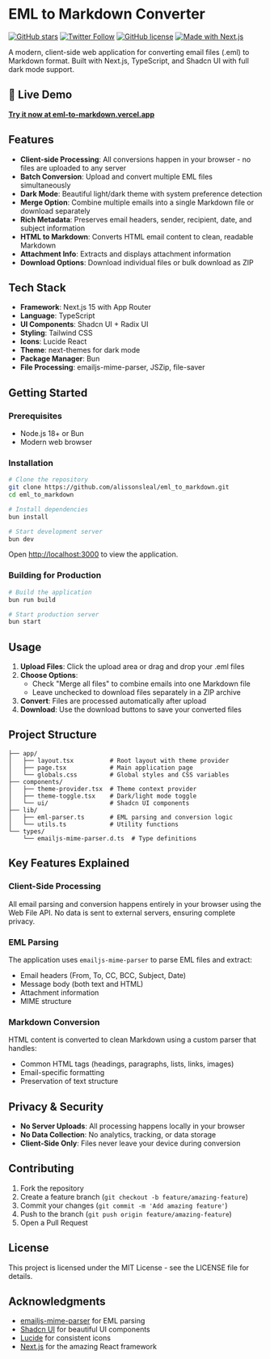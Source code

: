 # EML to Markdown Converter

[![GitHub stars](https://img.shields.io/github/stars/alissonsleal/eml_to_markdown?style=social)](https://github.com/alissonsleal/eml_to_markdown)
[![Twitter Follow](https://img.shields.io/twitter/follow/alissonsleal?style=social)](https://twitter.com/alissonsleal)
[![GitHub license](https://img.shields.io/github/license/alissonsleal/eml_to_markdown)](https://github.com/alissonsleal/eml_to_markdown/blob/main/LICENSE)
[![Made with Next.js](https://img.shields.io/badge/Made%20with-Next.js-black)](https://nextjs.org/)

A modern, client-side web application for converting email files (.eml) to Markdown format. Built with Next.js, TypeScript, and Shadcn UI with full dark mode support.

## 🚀 Live Demo

**[Try it now at eml-to-markdown.vercel.app](https://eml-to-markdown.vercel.app)**

## Features

- **Client-side Processing**: All conversions happen in your browser - no files are uploaded to any server
- **Batch Conversion**: Upload and convert multiple EML files simultaneously
- **Dark Mode**: Beautiful light/dark theme with system preference detection
- **Merge Option**: Combine multiple emails into a single Markdown file or download separately
- **Rich Metadata**: Preserves email headers, sender, recipient, date, and subject information
- **HTML to Markdown**: Converts HTML email content to clean, readable Markdown
- **Attachment Info**: Extracts and displays attachment information
- **Download Options**: Download individual files or bulk download as ZIP

## Tech Stack

- **Framework**: Next.js 15 with App Router
- **Language**: TypeScript
- **UI Components**: Shadcn UI + Radix UI
- **Styling**: Tailwind CSS
- **Icons**: Lucide React
- **Theme**: next-themes for dark mode
- **Package Manager**: Bun
- **File Processing**: emailjs-mime-parser, JSZip, file-saver

## Getting Started

### Prerequisites

- Node.js 18+ or Bun
- Modern web browser

### Installation

```sh
# Clone the repository
git clone https://github.com/alissonsleal/eml_to_markdown.git
cd eml_to_markdown

# Install dependencies
bun install

# Start development server
bun dev
```

Open [http://localhost:3000](http://localhost:3000) to view the application.

### Building for Production

```sh
# Build the application
bun run build

# Start production server
bun start
```

## Usage

1. **Upload Files**: Click the upload area or drag and drop your .eml files
2. **Choose Options**:
   - Check "Merge all files" to combine emails into one Markdown file
   - Leave unchecked to download files separately in a ZIP archive
3. **Convert**: Files are processed automatically after upload
4. **Download**: Use the download buttons to save your converted files

## Project Structure

```
├── app/
│   ├── layout.tsx          # Root layout with theme provider
│   ├── page.tsx            # Main application page
│   └── globals.css         # Global styles and CSS variables
├── components/
│   ├── theme-provider.tsx  # Theme context provider
│   ├── theme-toggle.tsx    # Dark/light mode toggle
│   └── ui/                 # Shadcn UI components
├── lib/
│   ├── eml-parser.ts       # EML parsing and conversion logic
│   └── utils.ts            # Utility functions
└── types/
    └── emailjs-mime-parser.d.ts  # Type definitions
```

## Key Features Explained

### Client-Side Processing

All email parsing and conversion happens entirely in your browser using the Web File API. No data is sent to external servers, ensuring complete privacy.

### EML Parsing

The application uses `emailjs-mime-parser` to parse EML files and extract:

- Email headers (From, To, CC, BCC, Subject, Date)
- Message body (both text and HTML)
- Attachment information
- MIME structure

### Markdown Conversion

HTML content is converted to clean Markdown using a custom parser that handles:

- Common HTML tags (headings, paragraphs, lists, links, images)
- Email-specific formatting
- Preservation of text structure

## Privacy & Security

- **No Server Uploads**: All processing happens locally in your browser
- **No Data Collection**: No analytics, tracking, or data storage
- **Client-Side Only**: Files never leave your device during conversion

## Contributing

1. Fork the repository
2. Create a feature branch (`git checkout -b feature/amazing-feature`)
3. Commit your changes (`git commit -m 'Add amazing feature'`)
4. Push to the branch (`git push origin feature/amazing-feature`)
5. Open a Pull Request

## License

This project is licensed under the MIT License - see the LICENSE file for details.

## Acknowledgments

- [emailjs-mime-parser](https://github.com/emailjs/emailjs-mime-parser) for EML parsing
- [Shadcn UI](https://ui.shadcn.com/) for beautiful UI components
- [Lucide](https://lucide.dev/) for consistent icons
- [Next.js](https://nextjs.org/) for the amazing React framework
